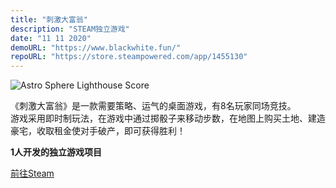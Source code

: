 ```yaml
---
title: "刺激大富翁"
description: "STEAM独立游戏"
date: "11 11 2020"
demoURL: "https://www.blackwhite.fun/"
repoURL: "https://store.steampowered.com/app/1455130"
---
```


![Astro Sphere Lighthouse Score](/number-one-rich.jpg)

《刺激大富翁》是一款需要策略、运气的桌面游戏，有8名玩家同场竞技。  
游戏采用即时制玩法，在游戏中通过掷骰子来移动步数，在地图上购买土地、建造豪宅，收取租金使对手破产，即可获得胜利！  

**1人开发的独立游戏项目**

<div class="flex items-center justify-center">
    <a
    href="https://store.steampowered.com/app/1455130"
    target="_blank"
    class="mx-2 rounded-full bg-orange-300 px-3 py-2 transition-colors duration-300 ease-in-out hover:bg-cyan-200 dark:bg-orange-500 dark:hover:bg-cyan-500"
    >
    前往Steam
    </a>
</div>